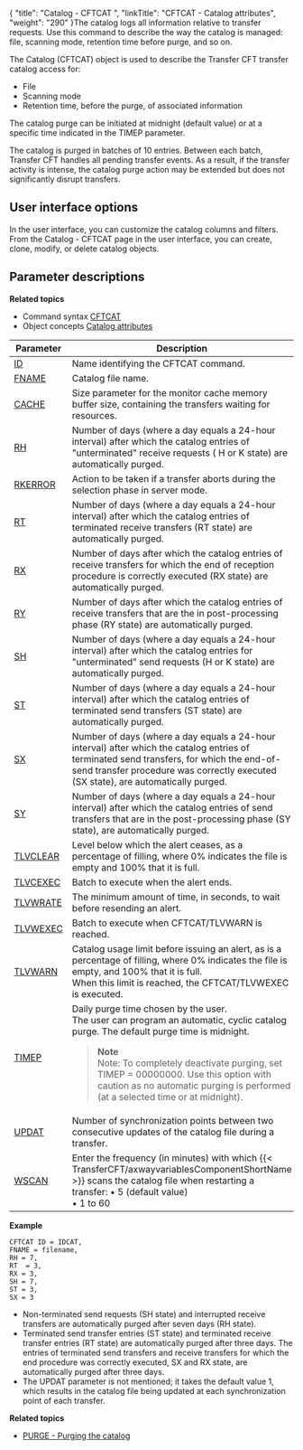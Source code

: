 {
    "title": "Catalog - CFTCAT ",
    "linkTitle": "CFTCAT - Catalog attributes",
    "weight": "290"
}The catalog logs all information relative to transfer requests. Use this command to describe the way the catalog is
managed: file, scanning mode, retention time before purge, and so on.

<span id="About_the_CFTCAT_Command"></span>The Catalog (CFTCAT) object is used to describe
the Transfer CFT transfer catalog access for:

- File
- Scanning mode
- Retention time,
    before the purge, of associated information

The catalog purge can be initiated at midnight (default value) or at
a specific time indicated in the TIMEP parameter.

The catalog is purged in batches of 10 entries. Between each batch, Transfer CFT handles all pending transfer events. As a result, if the transfer
activity is intense, the catalog purge action may be extended but does
not significantly disrupt transfers.

User interface options
----------------------

In the user interface, you can customize the catalog columns and filters. From the Catalog - CFTCAT page in the user interface, you can create, clone, modify, or delete catalog objects.

Parameter descriptions
----------------------

****Related
topics****

- Command syntax
    [CFTCAT](../../../command_summary#CFTCAT)
- Object concepts
    [Catalog attributes](../../../../admin_intro/admin_config_commands/catalog_parameter_concepts)


| Parameter  | Description  |
| --- | --- |
| [ID](../../../command_summary/parameter_intro/id)  | Name identifying the CFTCAT command. |
| [FNAME](../../../command_summary/parameter_intro/fname) | Catalog file name. |
| [CACHE](../../../command_summary/parameter_intro/cache)  | Size parameter for the monitor cache memory buffer size, containing the transfers waiting for resources. |
| [RH](../../../command_summary/parameter_intro/rh) | Number of days (where a day equals a 24-hour interval) after which the catalog entries of &quot;unterminated&quot; receive requests ( H or K state) are automatically purged. |
| [RKERROR](../../../command_summary/parameter_intro/rkerror) | Action to be taken if a transfer aborts during the selection phase in server mode. |
| [RT](../../../command_summary/parameter_intro/rt)  | Number of days (where a day equals a 24-hour interval) after which the catalog entries of terminated receive transfers (RT state) are automatically purged. |
| [RX](../../../command_summary/parameter_intro/rx)  | Number of days after which the catalog entries of receive transfers for which the end of reception procedure is correctly executed (RX state) are automatically purged. |
| [RY]()  | Number of days after which the catalog entries of receive transfers that are the in post-processing phase (RY state) are automatically purged.  |
| [SH](../../../command_summary/parameter_intro/sh)  | Number of days (where a day equals a 24-hour interval) after which the catalog entries for &quot;unterminated&quot; send requests (H or K state) are automatically purged. |
| [ST](../../../command_summary/parameter_intro/st)  | Number of days (where a day equals a 24-hour interval) after which the catalog entries of terminated send transfers (ST state) are automatically purged. |
| [SX](../../../command_summary/parameter_intro/sx) | Number of days (where a day equals a 24-hour interval) after which the catalog entries of terminated send transfers, for which the end-of-send transfer procedure was correctly executed (SX state), are automatically purged. |
| [SY]()  | Number of days (where a day equals a 24-hour interval) after which the catalog entries of send transfers that are in the post-processing phase (SY state), are automatically purged.  |
| [TLVCLEAR](../../../command_summary/parameter_intro/tlvclear) | Level below which the alert ceases, as a percentage of filling, where 0% indicates the file is empty and 100% that it is full. |
| [TLVCEXEC](../../../command_summary/parameter_intro/tlvcexec) | Batch to execute when the alert ends. |
| [TLVWRATE](../../../command_summary/parameter_intro/tlvwrate) | The minimum amount of time, in seconds, to wait before resending an alert. |
| [TLVWEXEC](../../../command_summary/parameter_intro/tlvwexec) | Batch to execute when CFTCAT/TLVWARN is reached. |
| [TLVWARN](../../../command_summary/parameter_intro/tlvwarn) | Catalog usage limit before issuing an alert, as is a percentage of filling, where 0% indicates the file is empty, and 100% that it is full.<br/> When this limit is reached, the CFTCAT/TLVWEXEC is executed. |
| [TIMEP](../../../command_summary/parameter_intro/timep)  | Daily purge time chosen by the user.<br/> The user can program an automatic, cyclic catalog purge. The default purge time is midnight.<br/> <blockquote> **Note**<br/> Note: To completely deactivate purging, set TIMEP = 00000000. Use this option with caution as no automatic purging is performed (at a selected time or at midnight).<br/> </blockquote>  |
| [UPDAT](../../../command_summary/parameter_intro/updat)  | Number of synchronization points between two consecutive updates of the catalog file during a transfer. |
| [WSCAN](../../../command_summary/parameter_intro/wscan)  | Enter the frequency (in minutes) with which {{< TransferCFT/axwayvariablesComponentShortName  >}} scans the catalog file when restarting a transfer: • 5 (default value)<br/> • 1 to 60 |


****Example****

```
CFTCAT ID = IDCAT,
FNAME = filename,
RH = 7,
RT  = 3,
RX = 3,
SH = 7,
ST = 3,
SX = 3
```

- Non-terminated send requests (SH state) and interrupted receive
    transfers are automatically purged after seven days (RH state).
- Terminated send transfer entries (ST state) and terminated receive
    transfer entries (RT state) are automatically purged after three days.
    The entries of terminated send transfers and receive transfers for which
    the end procedure was correctly executed, SX and RX state, are automatically
    purged after three days.
- The UPDAT parameter is not mentioned; it takes the default value
    1, which results in the catalog file being updated at each synchronization
    point of each transfer.

****Related topics****

- [PURGE - Purging the catalog](../../../../admin_intro/admin_commands_intro/purge_catalog)
